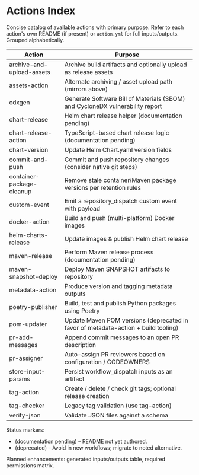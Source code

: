 # Actions Index

Concise catalog of available actions with primary purpose. Refer to each action's own README (if present) or `action.yml` for full inputs/outputs. Grouped alphabetically.

| Action | Purpose |
|--------|---------|
| archive-and-upload-assets | Archive build artifacts and optionally upload as release assets |
| assets-action | Alternate archiving / asset upload path (mirrors above) |
| cdxgen | Generate Software Bill of Materials (SBOM) and CycloneDX vulnerability report |
| chart-release | Helm chart release helper (documentation pending) |
| chart-release-action | TypeScript-based chart release logic (documentation pending) |
| chart-version | Update Helm Chart.yaml version fields |
| commit-and-push | Commit and push repository changes (consider native git steps) |
| container-package-cleanup | Remove stale container/Maven package versions per retention rules |
| custom-event | Emit a repository_dispatch custom event with payload |
| docker-action | Build and push (multi-platform) Docker images |
| helm-charts-release | Update images & publish Helm chart release |
| maven-release | Perform Maven release process (documentation pending) |
| maven-snapshot-deploy | Deploy Maven SNAPSHOT artifacts to repository |
| metadata-action | Produce version and tagging metadata outputs |
| poetry-publisher | Build, test and publish Python packages using Poetry |
| pom-updater | Update Maven POM versions (deprecated in favor of metadata-action + build tooling) |
| pr-add-messages | Append commit messages to an open PR description |
| pr-assigner | Auto-assign PR reviewers based on configuration / CODEOWNERS |
| store-input-params | Persist workflow_dispatch inputs as an artifact |
| tag-action | Create / delete / check git tags; optional release creation |
| tag-checker | Legacy tag validation (use tag-action) |
| verify-json | Validate JSON files against a schema |

Status markers:
- (documentation pending) – README not yet authored.
- (deprecated) – Avoid in new workflows; migrate to noted alternative.

Planned enhancements: generated inputs/outputs table, required permissions matrix.
